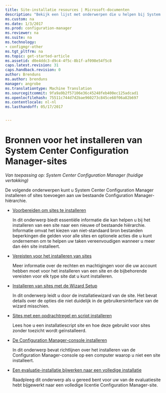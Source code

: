 ```yaml
---
title: Site-installatie resources | Microsoft-documenten
description: "Bekijk een lijst met onderwerpen die u helpen bij System Center Configuration Manager installeren of sites toevoegen aan uw hiërarchie."
ms.custom: na
ms.date: 1/3/2017
ms.prod: configuration-manager
ms.reviewer: na
ms.suite: na
ms.technology:
- configmgr-other
ms.tgt_pltfrm: na
ms.topic: get-started-article
ms.assetid: d0e4ddc3-d9c4-4f5c-8b1f-af098e54f5c8
caps.latest.revision: 31
caps.handback.revision: 0
author: Brenduns
ms.author: brenduns
manager: angrobe
ms.translationtype: Machine Translation
ms.sourcegitcommit: 9fa9a9b2f57106e36c45248feb400ec125adcad1
ms.openlocfilehash: 75511c744d7d2bae960273c845ce68f06a82b697
ms.contentlocale: nl-nl
ms.lasthandoff: 05/17/2017


---
```

# <a name="resources-for-installing-system-center-configuration-manager-sites"></a>Bronnen voor het installeren van System Center Configuration Manager-sites

*Van toepassing op: System Center Configuration Manager (huidige vertakking)*

De volgende onderwerpen kunt u System Center Configuration Manager installeren of sites toevoegen aan uw bestaande Configuration Manager-hiërarchie.

- [Voorbereiden om sites te installeren](prepare-to-install-sites.md)

  In dit onderwerp biedt essentiële informatie die kan helpen u bij het installeren van een site naar een nieuwe of bestaande hiërarchie. Informatie omvat het kiezen van niet-standaard bron bestanden beperkingen die gelden voor alle sites en optionele acties die u kunt ondernemen om te helpen uw taken vereenvoudigen wanneer u meer dan één site installeert.

- [Vereisten voor het installeren van sites](prerequisites-for-installing-sites.md)

  Meer informatie over de rechten en machtigingen voor die uw account hebben moet voor het installeren van een site en de bijbehorende vereisten voor elk type site dat u kunt installeren.

- [Installeren van sites met de Wizard Setup](use-the-setup-wizard-to-install-sites.md)

  In dit onderwerp leidt u door de installatiewizard van de site. Het bevat details over de opties die niet duidelijk in de gebruikersinterface van de wizard misschien.  

- [Sites met een opdrachtregel en script installeren](use-a-command-line-to-install-sites.md)

  Lees hoe u een installatiescript site en hoe deze gebruikt voor sites zonder toezicht wordt geïnstalleerd.

- [De Configuration Manager-console installeren](install-consoles.md)

  In dit onderwerp bevat richtlijnen over het installeren van de Configuration Manager-console op een computer waarop u niet een site installeert.

- [Een evaluatie-installatie bijwerken naar een volledige installatie](upgrade-an-evaluation-install-to-a-full-install.md)

  Raadpleeg dit onderwerp als u gereed bent voor uw van de evaluatiesite hebt bijgewerkt naar een volledige licentie Configuration Manager-site.

